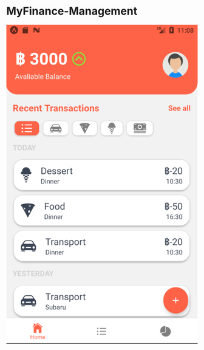 # MyFinance-Management

![Image of screenshot1](https://raw.githubusercontent.com/nilemarezz/MyFinance-Management/master/images/Screen%20Shot%202563-10-08%20at%2023.08.31.png)
